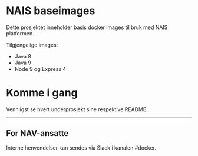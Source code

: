 NAIS baseimages
================

Dette prosjektet inneholder basis docker images til bruk med NAIS platformen.

Tilgjengelige images:

* Java 8
* Java 9
* Node 9 og Express 4

# Komme i gang

Vennligst se hvert underprosjekt sine respektive README.

---

## For NAV-ansatte

Interne henvendelser kan sendes via Slack i kanalen #docker.
